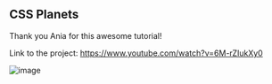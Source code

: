 ## CSS Planets

Thank you Ania for this awesome tutorial!

Link to the project: https://www.youtube.com/watch?v=6M-rZIukXy0

![image](https://user-images.githubusercontent.com/92729800/204248786-23d0c6bd-c67c-434e-a917-ef4d80b78bd0.png)
